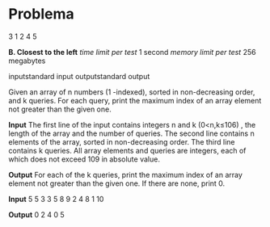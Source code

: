 # Problema
3 1
2 4 5

**B. Closest to the left**
*time limit per test* 1 second
*memory limit per test* 256 megabytes

inputstandard input
outputstandard output

Given an array of n  numbers (1 -indexed), sorted in non-decreasing order, and k
 queries. For each query, print the maximum index of an array element not greater than the given one.

**Input**
The first line of the input contains integers n  and k (0<n,k≤106)
, the length of the array and the number of queries. The second line contains n
 elements of the array, sorted in non-decreasing order. The third line contains k
 queries. All array elements and queries are integers, each of which does not exceed 109
 in absolute value.

**Output**
For each of the k  queries, print the maximum index of an array element not greater than the given one. If there are none, print 0.

**Input**
5 5
3 3 5 8 9
2
4
8
1
10

**Output** 
0
2
4
0
5
